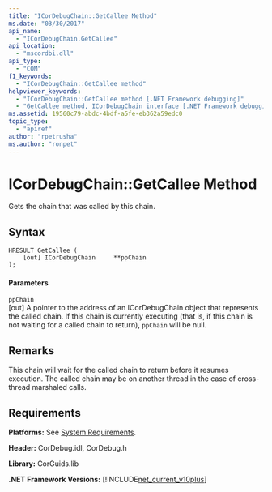 ```yaml
---
title: "ICorDebugChain::GetCallee Method"
ms.date: "03/30/2017"
api_name: 
  - "ICorDebugChain.GetCallee"
api_location: 
  - "mscordbi.dll"
api_type: 
  - "COM"
f1_keywords: 
  - "ICorDebugChain::GetCallee method"
helpviewer_keywords: 
  - "ICorDebugChain::GetCallee method [.NET Framework debugging]"
  - "GetCallee method, ICorDebugChain interface [.NET Framework debugging]"
ms.assetid: 19560c79-abdc-4bdf-a5fe-eb362a59edc0
topic_type: 
  - "apiref"
author: "rpetrusha"
ms.author: "ronpet"
---
```

# ICorDebugChain::GetCallee Method
Gets the chain that was called by this chain.  
  
## Syntax  
  
```  
HRESULT GetCallee (  
    [out] ICorDebugChain     **ppChain  
);  
```  
  
#### Parameters  
 `ppChain`  
 [out] A pointer to the address of an ICorDebugChain object that represents the called chain. If this chain is currently executing (that is, if this chain is not waiting for a called chain to return), `ppChain` will be null.  
  
## Remarks  
 This chain will wait for the called chain to return before it resumes execution. The called chain may be on another thread in the case of cross-thread marshaled calls.  
  
## Requirements  
 **Platforms:** See [System Requirements](../../../../docs/framework/get-started/system-requirements.md).  
  
 **Header:** CorDebug.idl, CorDebug.h  
  
 **Library:** CorGuids.lib  
  
 **.NET Framework Versions:** [!INCLUDE[net_current_v10plus](../../../../includes/net-current-v10plus-md.md)]
